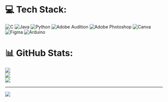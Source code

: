 
# 💻 Tech Stack:
![C](https://img.shields.io/badge/c-%2300599C.svg?style=for-the-badge&logo=c&logoColor=white) ![Java](https://img.shields.io/badge/java-%23ED8B00.svg?style=for-the-badge&logo=openjdk&logoColor=white) ![Python](https://img.shields.io/badge/python-3670A0?style=for-the-badge&logo=python&logoColor=ffdd54) ![Adobe Audition](https://img.shields.io/badge/Adobe%20Audition-9999FF.svg?style=for-the-badge&logo=Adobe%20Audition&logoColor=white) ![Adobe Photoshop](https://img.shields.io/badge/adobe%20photoshop-%2331A8FF.svg?style=for-the-badge&logo=adobe%20photoshop&logoColor=white) ![Canva](https://img.shields.io/badge/Canva-%2300C4CC.svg?style=for-the-badge&logo=Canva&logoColor=white) ![Figma](https://img.shields.io/badge/figma-%23F24E1E.svg?style=for-the-badge&logo=figma&logoColor=white) ![Arduino](https://img.shields.io/badge/-Arduino-00979D?style=for-the-badge&logo=Arduino&logoColor=white)
# 📊 GitHub Stats:
![](https://github-readme-stats.vercel.app/api?username=paayawfs&theme=dark&hide_border=true&include_all_commits=false&count_private=false)<br/>
![](https://github-readme-streak-stats.herokuapp.com/?user=paayawfs&theme=dark&hide_border=true)<br/>
![](https://github-readme-stats.vercel.app/api/top-langs/?username=paayawfs&theme=dark&hide_border=true&include_all_commits=false&count_private=false&layout=compact)

---
[![](https://visitcount.itsvg.in/api?id=paayawfs&icon=0&color=0)](https://visitcount.itsvg.in)

<!-- Proudly created with GPRM ( https://gprm.itsvg.in ) -->